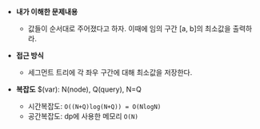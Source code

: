 - **내가 이해한 문제내용**
  - 값들이 순서대로 주어졌다고 하자. 이때에 임의 구간 [a, b]의 최소값을 출력하라.

- **접근 방식**
  - 세그먼트 트리에 각 좌우 구간에 대해 최소값을 저장한다.

- **복잡도**
  $(var): N(node), Q(query), N=Q
  - 시간복잡도: `O((N+Q)log(N+Q)) = O(NlogN)`
  - 공간복잡도: dp에 사용한 메모리 `O(N)`
